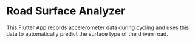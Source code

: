 # Road Surface Analyzer

This Flutter App records accelerometer data during cycling and uses this data to automatically predict the surface type of the driven road.

